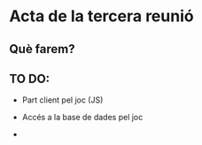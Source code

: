 # Acta de la tercera reunió

## Què farem?



## TO DO:
- Part client pel joc (JS)

- Accés a la base de dades pel joc

- 
